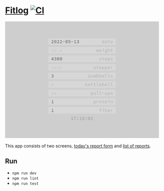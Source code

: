 # [Fitlog](https://github.com/rusty-cluster/styleguide/blob/main/js/vue) [![CI](https://github.com/ksevelyar/fitlog-vue/actions/workflows/ci.yml/badge.svg)](https://github.com/ksevelyar/fitlog-vue/actions/workflows/ci.yml)

![today's report form](https://raw.githubusercontent.com/ksevelyar/fitlog-vue/main/doc/screens/report-form.png)



This app consists of two screens, [today's report form](doc/report-form.md) and [list of reports](doc/reports-list.md).

## Run

* `npm run dev`
* `npm run lint`
* `npm run test`
